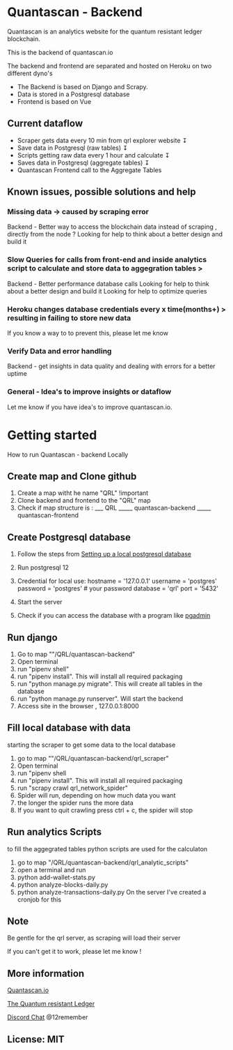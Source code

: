 
# Quantascan - Backend

Quantascan is an analytics website for the quantum resistant ledger blockchain.

This is the backend of quantascan.io

The backend and frontend are separated and hosted on Heroku on two different dyno's

- The Backend is based on Django and Scrapy. 
- Data is stored in a Postgresql database
- Frontend is based on Vue


## Current dataflow 

- Scraper gets data every 10 min from qrl explorer website
                  ↧
- Save data in Postgresql (raw tables)
                  ↧
- Scripts getting raw data every 1 hour and calculate 
                  ↧
- Saves data in Postgresql (aggregate tables)
                  ↧
- Quantascan Frontend call to the Aggregate Tables              
                                  

## Known issues, possible solutions and help

### Missing data -> caused by scraping error
Backend - Better way to access the blockchain data instead of scraping , directly from the node ?
Looking for help to think about a better design and build it

### Slow Queries for calls from front-end and inside analytics script to calculate and store data to aggegration tables > 
Backend - Better performance database calls 
Looking for help to think about a better design and build it
Looking for help to optimize queries

### Heroku changes database credentials every x time(months+) > resulting in failing to store new data
If you know a way to to prevent this, please let me know

### Verify Data and error handling
Backend - get insights in data quality and dealing with errors for a better uptime 


### General - Idea's to improve insights or dataflow
Let me know if you have idea's to improve quantascan.io.



# Getting started

How to run Quantascan - backend Locally

## Create map and Clone github
1. Create a map witht he name "QRL" !important
2. Clone backend and frontend to the "QRL" map
3. Check if map structure is :
___ QRL 
_____ quantascan-backend 
_____ quantascan-frontend


## Create Postgresql database 
1. Follow the steps from [Setting up a local postgresql database](https://www.prisma.io/dataguide/postgresql/setting-up-a-local-postgresql-database"prisma.io")

2.  Run postgresql 12

3. Credential for local use:
    hostname = '127.0.0.1'
    username = 'postgres'
    password = 'postgres' # your password
    database = 'qrl'
    port = '5432'

4.  Start the server
5.  Check if you can access the database with a program like [pgadmin](https://www.pgadmin.org/"pgadmin") 

## Run django
1. Go to map ""/QRL/quantascan-backend"
2. Open terminal
3. run "pipenv shell"
4. run "pipenv install". This will install all required packaging
5. run "python manage.py migrate". This will create all tables in the database
6. run "python manage.py runserver". Will start the backend
6. Access site in the browser , 127.0.0.1:8000


## Fill local database with data
starting the scraper to get some data to the local database 
1. go to map ""/QRL/quantascan-backend/qrl_scraper"
2. Open terminal
3. run "pipenv shell
4. run "pipenv install". This will install all required packaging
5. run "scrapy crawl qrl_network_spider"
6. Spider will run, depending on how much data you want
7. the longer the spider runs the more data 
8. If you want to quit crawling press ctrl + c, the spider will stop



## Run analytics Scripts
to fill the aggegrated tables python scripts are used for the calculaton
1. go to map "/QRL/quantascan-backend/qrl_analytic_scripts"
2. open a terminal and run 
3. python add-wallet-stats.py
4. python analyze-blocks-daily.py
5. python analyze-transactions-daily.py
On the server I've created a cronjob for this


## Note 
Be gentle for the qrl server, as scraping will load their server

If you can't get it to work, please let me know !


## More information

[Quantascan.io](https://www.quantascan.io "Quantascan.io")

[The Quantum resistant Ledger](https://www.theqrl.org/ "The QRL homepage")

[Discord Chat](https://discord.gg/RcR9WzX "Discord Chat") @12remember



## License: MIT
